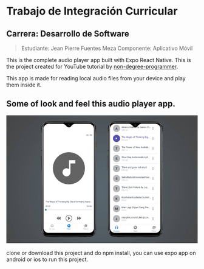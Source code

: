 # Trabajo de Integración Curricular
## Carrera: Desarrollo de Software
  > Estudiante: Jean Pierre Fuentes Meza
  > Componente: Aplicativo Móvil

This is the complete audio player app built with Expo React Native. This is the project created for YouTube tutorial by [non-degree-programmer](https://www.youtube.com/channel/UCiTUxayvzwCn9qStZYK07zg).

This app is made for reading local audio files from your device and play them inside it.

## Some of look and feel this audio player app.

![Audio Player](./images/player-image.jpg)

clone or download this project and do npm install, you can use expo app on android or ios to run this project.
